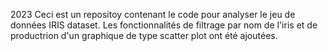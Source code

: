 2023
Ceci est un repositoy contenant le code pour analyser le jeu de données IRIS dataset.
Les fonctionnalités de filtrage par nom de l'iris et de productrion d'un graphique de type scatter plot ont été ajoutées.

